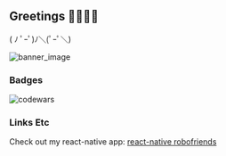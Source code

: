 ## Greetings 🖤👋🏻😁

( ﾉ ﾟｰﾟ)ﾉ＼(ﾟｰﾟ＼)

![banner_image](https://imgur.com/sOo6avk.png)

### Badges
![codewars](https://www.codewars.com/users/stiaannel/badges/large)

### Links Etc
Check out my react-native app: [react-native robofriends](https://expo.io/@stiaann/react-native-robofriends)
